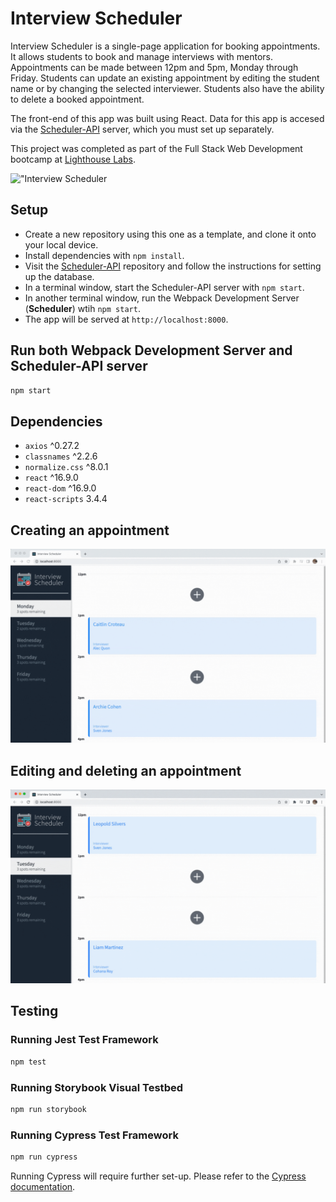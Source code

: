 # Interview Scheduler

Interview Scheduler is a single-page application for booking appointments. It allows students to book and manage interviews with mentors. Appointments can be made between 12pm and 5pm, Monday through Friday. Students can update an existing appointment by editing the student name or by changing the selected interviewer. Students also have the ability to delete a booked appointment.

The front-end of this app was built using React. Data for this app is accesed via the [Scheduler-API](https://github.com/lighthouse-labs/scheduler-api) server, which you must set up separately.

This project was completed as part of the Full Stack Web Development bootcamp at [Lighthouse Labs](http://www.lighthouselabs.ca).

!["Interview Scheduler]()
## Setup

- Create a new repository using this one as a template, and clone it onto your local device.
- Install dependencies with `npm install`.
- Visit the [Scheduler-API](https://github.com/lighthouse-labs/scheduler-api) repository and follow the instructions for setting up the database.
- In a terminal window, start the Scheduler-API server with `npm start`.
- In another terminal window, run the Webpack Development Server (**Scheduler**) wtih `npm start`.
- The app will be served at `http://localhost:8000`.

## Run both Webpack Development Server and Scheduler-API server

```sh
npm start
```

## Dependencies

- `axios` ^0.27.2
- `classnames` ^2.2.6
- `normalize.css` ^8.0.1
- `react` ^16.9.0
- `react-dom` ^16.9.0
- `react-scripts` 3.4.4

## 
## Creating an appointment
!["Creating an appointment"](https://github.com/caitlincroteau/scheduler/blob/master/docs/interview-scheduler-ADD.gif)

## Editing and deleting an appointment
!["Editing an appointment"](https://github.com/caitlincroteau/scheduler/blob/master/docs/interview-schedulerEDIT-DELETE.gif)

## Testing
### Running Jest Test Framework

```sh
npm test
```

### Running Storybook Visual Testbed

```sh
npm run storybook
```

### Running Cypress Test Framework

```sh
npm run cypress
```
Running Cypress will require further set-up. Please refer to the [Cypress documentation](https://www.cypress.io/).